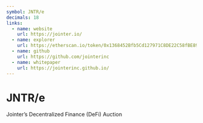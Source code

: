 ```yaml
---
symbol: JNTR/e
decimals: 18
links:
  - name: website
    url: https://jointer.io/
  - name: explorer
    url: https://etherscan.io/token/0x1368452Bfb5Cd127971C8DE22C58fBE89D35A6BF
  - name: github
    url: https://github.com/jointerinc
  - name: whitepaper
    url: https://jointerinc.github.io/
---
```


# JNTR/e

Jointer’s Decentralized Finance (DeFi) Auction
